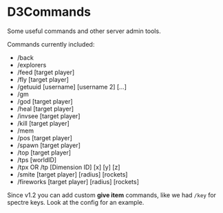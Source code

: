 D3Commands
=========

Some useful commands and other server admin tools.

Commands currently included:
* /back
* /explorers
* /feed [target player]
* /fly [target player]
* /getuuid [username] [username 2] [...]
* /gm
* /god [target player]
* /heal [target player]
* /invsee [target player]
* /kill [target player]
* /mem
* /pos [target player]
* /spawn [target player]
* /top [target player]
* /tps [worldID]
* /tpx <target player> <destination player> OR /tp <target player> [Dimension ID] [x] [y] [z]
* /smite [target player] [radius] [rockets]
* /fireworks [target player] [radius] [rockets]

Since v1.2 you can add custom **give item** commands, like we had `/key` for spectre keys.
Look at the config for an example.
